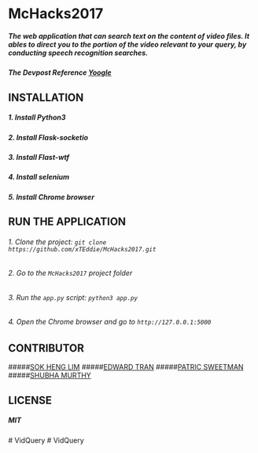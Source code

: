 # McHacks2017
##### The web application that can search text on the content of video files. It ables to direct you to the portion of the video relevant to your query, by conducting speech recognition searches.

##### The Devpost Reference [Yoogle](https://devpost.com/software/yoogle)


## INSTALLATION
##### 1. Install Python3
##### 2. Install Flask-socketio
##### 3. Install Flast-wtf
##### 4. Install selenium
##### 5. Install Chrome browser


## RUN THE APPLICATION
###### 1. Clone the project: `git clone https://github.com/xTEddie/McHacks2017.git`
###### 2. Go to the `McHacks2017` project folder
###### 3. Run the  `app.py` script: `python3 app.py`
###### 4. Open the Chrome browser and go to `http://127.0.0.1:5000`

## CONTRIBUTOR
#####[SOK HENG LIM](https://github.com/Soqueen)
#####[EDWARD TRAN](https://github.com/Bonnie970)
#####[PATRIC SWEETMAN](https://github.com/SweetmanTech)
#####[SHUBHA MURTHY](https://github.com/shubhamurthy)

## LICENSE
##### MIT
#   V i d Q u e r y  
 #   V i d Q u e r y  
 